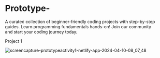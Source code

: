 # Prototype-
A curated collection of beginner-friendly coding projects with step-by-step guides. Learn programming fundamentals hands-on! Join our community and start your coding journey today.

Project 1

![screencapture-prototypeactivity1-netlify-app-2024-04-10-08_07_48](https://github.com/gmandroroshe/Prototype-/assets/144511926/34bf6d14-fee2-4c1c-9918-81d35847fd22)

